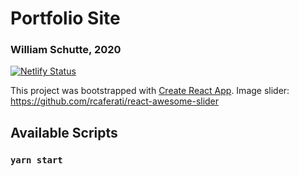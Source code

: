 # Portfolio Site
### William Schutte, 2020
[![Netlify Status](https://api.netlify.com/api/v1/badges/6ff9ea05-f187-49c1-8f4f-110e56d315db/deploy-status)](https://app.netlify.com/sites/quirky-easley-9035df/deploys)


This project was bootstrapped with [Create React App](https://github.com/facebook/create-react-app).
Image slider: https://github.com/rcaferati/react-awesome-slider

## Available Scripts
### `yarn start`
